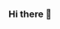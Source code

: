 ### Hi there 👋

<!--
**dsubham76/dsubham76** is a ✨ _special_ ✨ repository because its `README.md` (this file) appears on your GitHub profile.

Here are some ideas to get you started:

- 🔭 I’m currently working on Deep Neural Networks
- 🌱 I’m currently learning web app development, server side frameworks, Databases
- 👯 I’m looking to collaborate on project under my domain
- 🤔 I’m looking for help and guide
- 💬 Ask me about my hobbies
- 📫 How to reach me: dsubham776@gmail.com
- 😄 Pronouns: ...
- ⚡ Fun fact: Never try programming
-->
